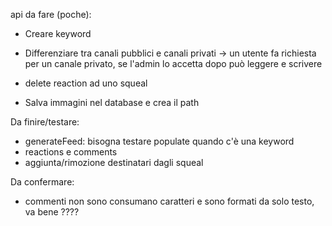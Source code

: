 api da fare (poche):

- Creare keyword

- Differenziare tra canali pubblici e canali privati -> un utente fa richiesta per un canale privato, se l'admin lo accetta dopo può leggere e scrivere

- delete reaction ad uno squeal

- Salva immagini nel database e crea il path

Da finire/testare:

- generateFeed: bisogna testare populate quando c'è una keyword
- reactions e comments
- aggiunta/rimozione destinatari dagli squeal

Da confermare:

- commenti non sono consumano caratteri e sono formati da solo testo, va bene ????
